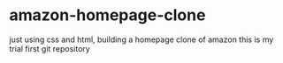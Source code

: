 # amazon-homepage-clone
just using css and html, building a homepage clone of amazon 
this is my trial first git repository
